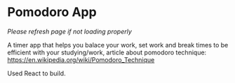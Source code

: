 # Pomodoro App

*Please refresh page if not loading properly*

A timer app that helps you balace your work, set work and break times to be efficient with your studying/work, article about pomodoro technique: https://en.wikipedia.org/wiki/Pomodoro_Technique

Used React to build.

